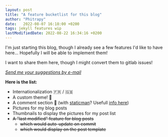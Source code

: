 ```yaml
---
layout: post
title: "A feature bucketlist for this blog"
author: "Phitrapy"
date:   2022-08-07 16:18:00 +0200
tags: jekyll features wip
lastModifiedDate: 2022-08-22 16:34:16 +0200
---
```


I'm just starting this blog, though I already see a few features I'd like to have here... Hopefully I will be able to implement them!

I want to share them here, though I might convert them to gitlab issues!

*[Send me your suggestions by e-mail](mailto:phitrapy@proton.me)*

__Here is the list:__
* Internationalization 🇫🇷 / 🇬🇧
* A custom theme! 🎨
* A comment section 💬 (with [staticman](https://staticman.net/)? Usefull [info here](https://mademistakes.com/mastering-jekyll/static-comments-improved/))
* Pictures for my blog posts
* Thumbnails to display the pictures for my post list
* ~~A "last modified" feature for blog posts~~
    * ~~which would auto-update on commit~~
    * ~~which would display on the post template~~
